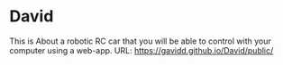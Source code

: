 # David

This is About a robotic RC car that you will be able to control with your computer using a web-app.
URL: https://gavidd.github.io/David/public/
